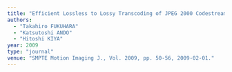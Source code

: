 ```yaml
---
title: "Efficient Lossless to Lossy Transcoding of JPEG 2000 Codestreams for D-Cinema"
authors:
  - "Takahiro FUKUHARA"
  - "Katsutoshi ANDO"
  - "Hitoshi KIYA"
year: 2009
type: "journal"
venue: "SMPTE Motion Imaging J., Vol. 2009, pp. 50-56, 2009-02-01."
---
```

